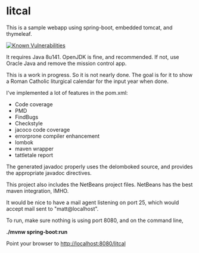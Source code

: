 # litcal
This is a sample webapp using spring-boot, embedded tomcat, and thymeleaf.

[![Known Vulnerabilities](https://snyk.io/test/github/heitkergm/litcal/badge.svg)](https://snyk.io/test/github/heitkergm/litcal)

It requires Java 8u141.  OpenJDK is fine, and recommended.  If not, use Oracle
Java and remove the mission control app.

This is a work in progress.  So it is not nearly done.  The goal is for it to
show a Roman Catholic liturgical calendar for the input year when done.

I've implemented a lot of features in the pom.xml:

* Code coverage
* PMD
* FindBugs
* Checkstyle
* jacoco code coverage
* errorprone compiler enhancement
* lombok
* maven wrapper
* tattletale report

The generated javadoc properly uses the delomboked source, and provides the
appropriate javadoc directives.

This project also includes the NetBeans project files.  NetBeans has the best
maven integration, IMHO.

It would be nice to have a mail agent listening on port 25, which would accept
mail sent to "matt@localhost".

To run, make sure nothing is using port 8080, and on the command line,

**./mvnw spring-boot:run**

Point your browser to [http://localhost:8080/litcal](http://localhost:8080/litcal)
